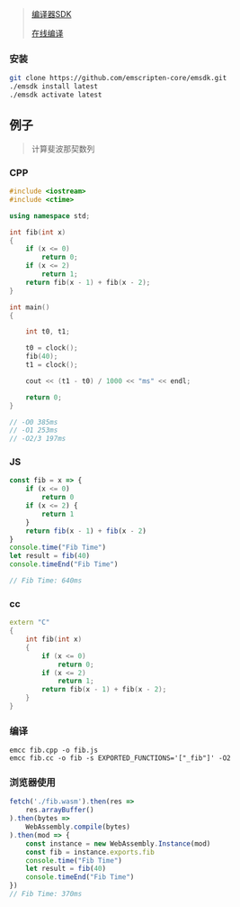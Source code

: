 <!-- 
title: 45-WebAssembly
sort: 
--> 

> [编译器SDK](https://github.com/emscripten-core/emscripten)
>
> [在线编译](http://mbebenita.github.io/WasmExplorer/)

### 安装

```bash
git clone https://github.com/emscripten-core/emsdk.git
./emsdk install latest
./emsdk activate latest
```

## 例子

> 计算斐波那契数列

### CPP

```c++
#include <iostream>
#include <ctime>

using namespace std;

int fib(int x)
{
	if (x <= 0)
		return 0;
	if (x <= 2)
		return 1;
	return fib(x - 1) + fib(x - 2);
}

int main()
{

	int t0, t1;

	t0 = clock();
	fib(40);
	t1 = clock();

	cout << (t1 - t0) / 1000 << "ms" << endl;

	return 0;
}

// -O0 385ms 
// -O1 253ms 
// -O2/3 197ms 
```

### JS

```js
const fib = x => {
	if (x <= 0)
		return 0
	if (x <= 2) {
		return 1
	}
	return fib(x - 1) + fib(x - 2)
}
console.time("Fib Time")
let result = fib(40)
console.timeEnd("Fib Time")

// Fib Time: 640ms
```

### cc

```c++
extern "C"
{
	int fib(int x)
	{
		if (x <= 0)
			return 0;
		if (x <= 2)
			return 1;
		return fib(x - 1) + fib(x - 2);
	}
}
```

### 编译

```
emcc fib.cpp -o fib.js
emcc fib.cc -o fib -s EXPORTED_FUNCTIONS='["_fib"]' -O2
```

### 浏览器使用

```js
fetch('./fib.wasm').then(res =>
	res.arrayBuffer()
).then(bytes =>
	WebAssembly.compile(bytes)
).then(mod => {
	const instance = new WebAssembly.Instance(mod)
	const fib = instance.exports.fib
	console.time("Fib Time")
	let result = fib(40)
	console.timeEnd("Fib Time")
})
// Fib Time: 370ms
```

